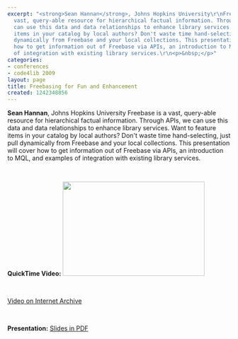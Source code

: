 ```yaml
---
excerpt: "<strong>Sean Hannan</strong>, Johns Hopkins University\r\nFreebase is a
  vast, query-able resource for hierarchical factual information. Through APIs, we
  can use this data and data relationships to enhance library services. Want to feature
  items in your catalog by local authors? Don't waste time hand-selecting, just pull
  dynamically from Freebase and your local collections. This presentation will cover
  how to get information out of Freebase via APIs, an introduction to MQL, and examples
  of integration with existing library services.\r\n<p>&nbsp;</p>"
categories:
- conferences
- code4lib 2009
layout: page
title: Freebasing for Fun and Enhancement
created: 1242348856
---
```

<strong>Sean Hannan</strong>, Johns Hopkins University
Freebase is a vast, query-able resource for hierarchical factual information. Through APIs, we can use this data and data relationships to enhance library services. Want to feature items in your catalog by local authors? Don't waste time hand-selecting, just pull dynamically from Freebase and your local collections. This presentation will cover how to get information out of Freebase via APIs, an introduction to MQL, and examples of integration with existing library services.
<p>&nbsp;</p>
<strong>QuickTime Video:</strong>
<a href="http://dl.lib.brown.edu/code4lib/hannan.html" target="_blank">
<img src="http://dl.lib.brown.edu/code4lib//22_hannan.jpg" border="0" width="320" height="213"></a>

<p>&nbsp;</p>

<a href="http://www.archive.org/details/Code4lib2009FreebasingForFunAndEnhancement">Video on Internet Archive</a>

<p>&nbsp;</p>

<strong>Presentation:</strong>
<a href="http://code4lib.org/files/freebase.pdf" target="_blank">Slides in PDF</a>

